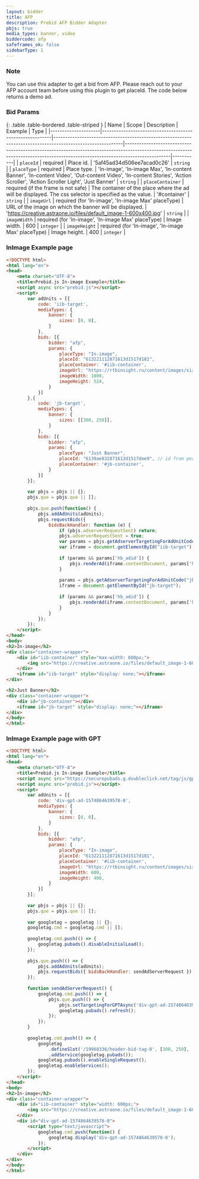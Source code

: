 ```yaml
---
layout: bidder
title: AFP
description: Prebid AFP Bidder Adapter
pbjs: true
media_types: banner, video
biddercode: afp
safeframes_ok: false
sidebarType: 1
---
```


### Note

You can use this adapter to get a bid from AFP.
Please reach out to your AFP account team before using this plugin to get placeId.
The code below returns a demo ad.


### Bid Params

{: .table .table-bordered .table-striped }
| Name                | Scope                                                   | Description                                                                                               | Example                                                                                                                                                                       | Type      |
|---------------------|---------------------------------------------------------|-----------------------------------------------------------------------------------------------------------|-------------------------------------------------------------------------------------------------------------------------------------------------------------------------------|-----------|
| `placeId`           | required                                                | Place id.                                                                                                 | '5af45ad34d506ee7acad0c26'                                                                                                                                                    | `string`  |
| `placeType`         | required                                                | Place type.                                                                                               | 'In-image', 'In-image Max', 'In-content Banner', 'In-content Video', 'Out-content Video', 'In-content Stories', 'Action Scroller', 'Action Scroller Light', 'Just Banner'     | `string`  |
| `placeContainer`    | required (if the frame is not safe)                     | The container of the place where the ad will be displayed. The css selector is specified as the value.    | '#container'                                                                                                                                                                  | `string`  |
| `imageUrl`          | required (for 'In-image', 'In-image Max' placeType)     | URL of the image on which the banner will be displayed.                                                   | 'https://creative.astraone.io/files/default_image-1-600x400.jpg'                                                                                                              | `string`  |
| `imageWidth`        | required (for 'In-image', 'In-image Max' placeType)     | Image width.                                                                                              | 600                                                                                                                                                                           | `integer` |
| `imageHeight`       | required (for 'In-image', 'In-image Max' placeType)     | Image height.                                                                                             | 400                                                                                                                                                                           | `integer` |


### InImage Example page


```html
<!DOCTYPE html>
<html lang="en">
<head>
	<meta charset="UTF-8">
	<title>Prebid.js In-image Example</title>
	<script async src="prebid.js"></script>
	<script>
		var adUnits = [{
			code: 'iib-target',
			mediaTypes: {
				banner: {
					sizes: [0, 0],
				}
			},
			bids: [{
				bidder: "afp",
				params: {
					placeType: "In-image",
					placeId: "613221112871613d1517d181",
					placeContainer: '#iib-container',
					imageUrl: "https://rtbinsight.ru/content/images/size/w1000/2021/05/ximage-30.png.pagespeed.ic.IfuX4zAEPP.png",
					imageWidth: 1000,
					imageHeight: 524,
				}
			}]
		},{
			code: 'jb-target',
			mediaTypes: {
				banner: {
					sizes: [[300, 250]],
				}
			},
			bids: [{
				bidder: "afp",
				params: {
					placeType: "Just Banner",
					placeId: "6139ae832871613d1517dee9", // id from personal account
					placeContainer: '#jb-container',
				}
			}]
		}];
		
		var pbjs = pbjs || {};
		pbjs.que = pbjs.que || [];
		
		pbjs.que.push(function() {
			pbjs.addAdUnits(adUnits);
			pbjs.requestBids({
				bidsBackHandler: function (e) {
					if (pbjs.adserverRequestSent) return;
					pbjs.adserverRequestSent = true;
					var params = pbjs.getAdserverTargetingForAdUnitCode("iib-target");
					var iframe = document.getElementById("iib-target");
					
					if (params && params['hb_adid']) {
						pbjs.renderAd(iframe.contentDocument, params['hb_adid']);
					}
					
					params = pbjs.getAdserverTargetingForAdUnitCode("jb-target");
					iframe = document.getElementById("jb-target");
					
					if (params && params['hb_adid']) {
						pbjs.renderAd(iframe.contentDocument, params['hb_adid']);
					}
				}
			});
		});
	</script>
</head>
<body>
<h2>In-image</h2>
<div class="container-wrapper">
	<div id="iib-container" style="max-width: 600px;">
		<img src="https://creative.astraone.io/files/default_image-1-600x400.jpg" width="100%" />
	</div>
	<iframe id="iib-target" style="display: none;"></iframe>
</div>

<h2>Just Banner</h2>
<div class="container-wrapper">
	<div id="jb-container"></div>
	<iframe id="jb-target" style="display: none;"></iframe>
</div>
</body>
</html>
```
### InImage Example page with GPT

```html
<!DOCTYPE html>
<html lang="en">
<head>
	<meta charset="UTF-8">
	<title>Prebid.js In-image Example</title>
	<script async src="https://securepubads.g.doubleclick.net/tag/js/gpt.js"></script>
	<script async src="prebid.js"></script>
	<script>
		var adUnits = [{
			code: 'div-gpt-ad-1574864639578-0',
			mediaTypes: {
				banner: {
					sizes: [0, 0],
				}
			},
			bids: [{
				bidder: "afp",
				params: {
					placeType: "In-image",
					placeId: "613221112871613d1517d181",
					placeContainer: '#iib-container',
					imageUrl: "https://rtbinsight.ru/content/images/size/w1000/2021/05/ximage-30.png.pagespeed.ic.IfuX4zAEPP.png",
					imageWidth: 600,
					imageHeight: 400,
				}
			}]
		}];
		
		var pbjs = pbjs || {};
		pbjs.que = pbjs.que || [];
		
		var googletag = googletag || {};
		googletag.cmd = googletag.cmd || [];
		
		googletag.cmd.push(() => {
			googletag.pubads().disableInitialLoad();
		});
		
		pbjs.que.push(() => {
			pbjs.addAdUnits(adUnits);
			pbjs.requestBids({ bidsBackHandler: sendAdServerRequest });
		});
		
		function sendAdServerRequest() {
			googletag.cmd.push(() => {
				pbjs.que.push(() => {
					pbjs.setTargetingForGPTAsync('div-gpt-ad-1574864639578-0');
					googletag.pubads().refresh();
				});
			});
		}
		
		googletag.cmd.push(() => {
			googletag
				.defineSlot('/19968336/header-bid-tag-0', [300, 250], 'div-gpt-ad-1574864639578-0')
				.addService(googletag.pubads());
			googletag.pubads().enableSingleRequest();
			googletag.enableServices();
		});
	</script>
</head>
<body>
<h2>In-image</h2>
<div class="container-wrapper">
	<div id="iib-container" style="width: 600px;">
		<img src="https://creative.astraone.io/files/default_image-1-600x400.jpg" width="100%" />
	</div>
	<div id="div-gpt-ad-1574864639578-0">
		<script type="text/javascript">
			googletag.cmd.push(function() {
				googletag.display('div-gpt-ad-1574864639578-0');
			});
		</script>
	</div>
</div>
</body>
</html>                   
```
